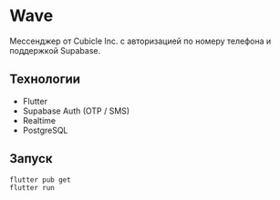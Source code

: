 # Wave

Мессенджер от Cubicle Inc. с авторизацией по номеру телефона и поддержкой Supabase.

## Технологии

- Flutter
- Supabase Auth (OTP / SMS)
- Realtime
- PostgreSQL

## Запуск

```bash
flutter pub get
flutter run